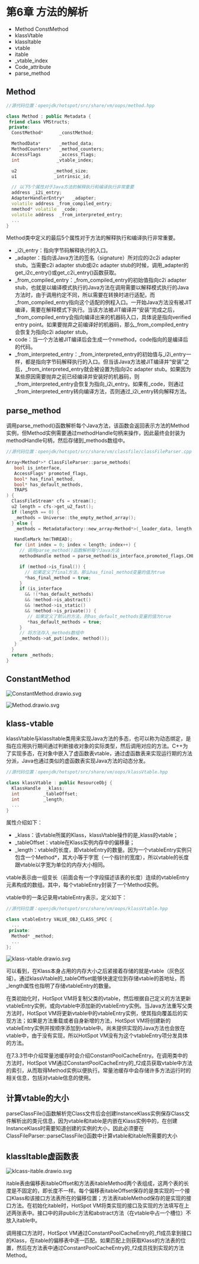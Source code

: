 # 第6章 方法的解析

- Method ConstMethod
- klassVtable
- klassItable
- vtable
- itable
- _vtable_index
- Code_attribute
- parse_method

## Method

```c++
//源代码位置：openjdk/hotspot/src/share/vm/oops/method.hpp

class Method : public Metadata {
 friend class VMStructs;
 private:
  ConstMethod*      _constMethod;

  MethodData*       _method_data;
  MethodCounters*   _method_counters;
  AccessFlags       _access_flags;
  int              _vtable_index;

  u2              _method_size;
  u1              _intrinsic_id;

  // 以下5个属性对于Java方法的解释执行和编译执行非常重要
  address _i2i_entry;
  AdapterHandlerEntry*   _adapter;
  volatile address _from_compiled_entry;
  nmethod* volatile  _code;
  volatile address  _from_interpreted_entry;
  ...
}

```

Method类中定义的最后5个属性对于方法的解释执行和编译执行非常重要。

- _i2i_entry：指向字节码解释执行的入口。
- _adapter：指向该Java方法的签名（signature）所对应的i2c2i adapter stub。当需要c2i adapter stub或i2c adapter stub的时候，调用_adapter的get_i2c_entry()或get_c2i_entry()函数获取。
- _from_compiled_entry：_from_compiled_entry的初始值指向c2i adapter stub，也就是以编译模式执行的Java方法在调用需要以解释模式执行的Java方法时，由于调用约定不同，所以需要在转换时进行适配，而_from_compiled_entry指向这个适配的例程入口。一开始Java方法没有被JIT编译，需要在解释模式下执行。当该方法被JIT编译并“安装”完成之后，_from_compiled_entry会指向编译出来的机器码入口，具体说是指向verified entry point。如果要抛弃之前编译好的机器码，那么_from_compiled_entry会恢复为指向c2i adapter stub。
- code：当一个方法被JIT编译后会生成一个nmethod，code指向的是编译后的代码。
- _from_interpreted_entry：_from_interpreted_entry的初始值与_i2i_entry一样，都是指向字节码解释执行的入口。但当该Java方法被JIT编译并“安装”之后，_from_interpreted_entry就会被设置为指向i2c adapter stub。如果因为某些原因需要抛弃之前已经编译并安装好的机器码，则_from_interpreted_entry会恢复为指向_i2i_entry。如果有_code，则通过_from_interpreted_entry转向编译方法，否则通过_i2i_entry转向解释方法。


## parse_method

调用parse_method()函数解析每个Java方法，该函数会返回表示方法的Method实例，但Method实例需要通过methodHandle句柄来操作，因此最终会封装为methodHandle句柄，然后存储到_methods数组中。

```c++
//源代码位置：openjdk/hotspot/src/share/vm/classfile/classFileParser.cpp

Array<Method*>* ClassFileParser::parse_methods(
   bool is_interface,
   AccessFlags* promoted_flags,
   bool* has_final_method,
   bool* has_default_methods,
   TRAPS
) {
  ClassFileStream* cfs = stream();
  u2 length = cfs->get_u2_fast();
  if (length == 0) {
   _methods = Universe::the_empty_method_array();
  } else {
   _methods = MetadataFactory::new_array<Method*>(_loader_data, length,NULL, CHECK_NULL);

   HandleMark hm(THREAD);
   for (int index = 0; index < length; index++) {
     // 调用parse_method()函数解析每个Java方法
     methodHandle method = parse_method(is_interface,promoted_flags,CHECK_NULL);

     if (method->is_final()) {
       // 如果定义了final方法，那么has_final_method变量的值为true
       *has_final_method = true;
     }
     if (is_interface
       && !(*has_default_methods)
       && !method->is_abstract()
       && !method->is_static()
       && !method->is_private()) {
        // 如果定义了默认的方法，则has_default_methods变量的值为true
        *has_default_methods = true;
     }
     // 将方法存入_methods数组中
     _methods->at_put(index, method());
   }
  }
  return _methods;
}
```
## ConstantMethod

![ConstantMethod.drawio.svg](./images/ConstantMethod.drawio.svg)

![Method.drawio.svg](./images/Method.drawio.svg)

## klass-vtable


klassVtable与klassItable类用来实现Java方法的多态，也可以称为动态绑定，是指在应用执行期间通过判断接收对象的实际类型，然后调用对应的方法。C++为了实现多态，在对象中嵌入了虚函数表vtable，通过虚函数表来实现运行期的方法分派，Java也通过类似的虚函数表实现Java方法的动态分发。

```c++
//源代码位置：openjdk/hotspot/src/share/vm/oops/klassVtable.hpp

class klassVtable : public ResourceObj {
  KlassHandle  _klass;
  int         _tableOffset;
  int         _length;
  ...
}
```

属性介绍如下：

- _klass：该vtable所属的Klass，klassVtable操作的是_klass的vtable；
- _tableOffset：vtable在Klass实例内存中的偏移量；
- _length：vtable的长度，即vtableEntry的数量。因为一个vtableEntry实例只包含一个Method*，其大小等于字宽（一个指针的宽度），所以vtable的长度跟vtable以字宽为单位的内存大小相同。

vtable表示由一组变长（前面会有一个字段描述该表的长度）连续的vtableEntry元素构成的数组。其中，每个vtableEntry封装了一个Method实例。

vtable中的一条记录用vtableEntry表示，定义如下：

```c++
//源代码位置：openjdk/hotspot/src/share/vm/oops/klassVtable.hpp

class vtableEntry VALUE_OBJ_CLASS_SPEC {
  ...
 private:
  Method* _method;
  ...
};
```

![klass-vtable.drawio.svg](./images/klass-vtable.drawio.svg)

可以看到，在Klass本身占用的内存大小之后紧接着存储的就是vtable（灰色区域）。通过klassVtable的_tableOffset能够快速定位到存储vtable的首地址，而_length属性也指明了存储vtableEntry的数量。

在类初始化时，HotSpot VM将复制父类的vtable，然后根据自己定义的方法更新vtableEntry实例，或向vtable中添加新的vtableEntry实例。当Java方法重写父类方法时，HotSpot VM将更新vtable中的vtableEntry实例，使其指向覆盖后的实现方法；如果是方法重载或者自身新增的方法，HotSpot VM将创建新的vtableEntry实例并按顺序添加到vtable中。尚未提供实现的Java方法也会放在vtable中，由于没有实现，所以HotSpot VM没有为这个vtableEntry项分发具体的方法。

在7.3.3节中介绍常量池缓存时会介绍ConstantPoolCacheEntry。在调用类中的方法时，HotSpot VM通过ConstantPoolCacheEntry的_f2成员获取vtable中方法的索引，从而取得Method实例以便执行。常量池缓存中会存储许多方法运行时的相关信息，包括对vtable信息的使用。

## 计算vtable的大小

parseClassFile()函数解析完Class文件后会创建InstanceKlass实例保存Class文件解析出的类元信息，因为vtable和itable是内嵌在Klass实例中的，在创建InstanceKlass时需要知道创建的实例的大小，因此必须要在ClassFileParser::parseClassFile()函数中计算vtable和itable所需要的大小

## klassItable虚函数表

![klcass-itable.drawio.svg](./images/klcass-itable.drawio.svg)


itable表由偏移表itableOffset和方法表itableMethod两个表组成，这两个表的长度是不固定的，即长度不一样。每个偏移表itableOffset保存的是类实现的一个接口Klass和该接口方法表所在的偏移位置；方法表itableMethod保存的是实现的接口方法。在初始化itable时，HotSpot VM将类实现的接口及实现的方法填写在上述两张表中。接口中的非public方法和abstract方法（在vtable中占一个槽位）不放入itable中。

调用接口方法时，HotSpot VM通过ConstantPoolCacheEntry的_f1成员拿到接口的Klass，在itable的偏移表中逐一匹配。如果匹配上则获取Klass的方法表的位置，然后在方法表中通过ConstantPoolCacheEntry的_f2成员找到实现的方法Method。

